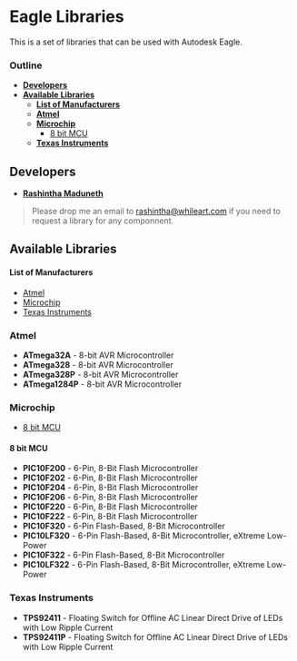 ﻿# Eagle Libraries
This is a set of libraries that can be used with Autodesk Eagle.

### Outline
- **[Developers](#developers)**
- **[Available Libraries](#available-libraries)**
  - **[List of Manufacturers](#list-of-manufacturers)**
  - **[Atmel](#atmel)**
  - **[Microchip](#microchip)**
    - [8 bit MCU](#8-bit-mcu)
  - **[Texas Instruments](#texas-instruments)**

## Developers
* **[Rashintha Maduneth](https://www.facebook.com/Rashintha)** 
> Please drop me an email to [rashintha@whileart.com](mailto:rashintha@whileart.com) if you need to request a library for any componnent.

## Available Libraries

#### List of Manufacturers
* [Atmel](#atmel)
* [Microchip](#microchip)
* [Texas Instruments](#texas-instruments)

### Atmel
* **ATmega32A** - 8-bit AVR Microcontroller
* **ATmega328** - 8-bit AVR Microcontroller
* **ATmega328P** - 8-bit AVR Microcontroller
* **ATmega1284P** - 8-bit AVR Microcontroller

### Microchip

* [8 bit MCU](#8-bit-mcu)

#### 8 bit MCU

* **PIC10F200** - 6-Pin, 8-Bit Flash Microcontroller
* **PIC10F202** - 6-Pin, 8-Bit Flash Microcontroller
* **PIC10F204** - 6-Pin, 8-Bit Flash Microcontroller
* **PIC10F206** - 6-Pin, 8-Bit Flash Microcontroller
* **PIC10F220** - 6-Pin, 8-Bit Flash Microcontroller
* **PIC10F222** - 6-Pin, 8-Bit Flash Microcontroller
* **PIC10F320** - 6-Pin Flash-Based, 8-Bit Microcontroller
* **PIC10LF320** - 6-Pin Flash-Based, 8-Bit Microcontroller, eXtreme Low-Power
* **PIC10F322** - 6-Pin Flash-Based, 8-Bit Microcontroller
* **PIC10LF322** - 6-Pin Flash-Based, 8-Bit Microcontroller, eXtreme Low-Power

### Texas Instruments
* **TPS92411** - Floating Switch for Offline AC Linear Direct Drive of LEDs with Low Ripple Current
* **TPS92411P** - Floating Switch for Offline AC Linear Direct Drive of LEDs with Low Ripple Current